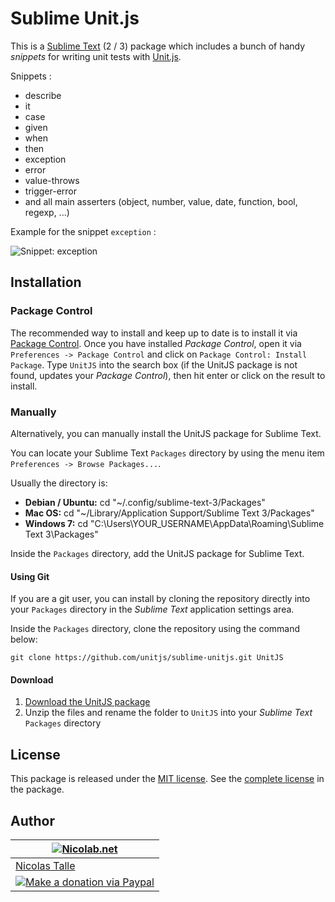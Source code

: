 # Sublime Unit.js

This is a [Sublime Text](http://www.sublimetext.com) (2 / 3) package which includes a bunch of handy _snippets_ for writing unit tests with [Unit.js](http://unitjs.com).

Snippets :

  * describe
  * it
  * case
  * given
  * when
  * then
  * exception
  * error
  * value-throws
  * trigger-error
  * and all main asserters (object, number, value, date, function, bool, regexp, ...)
 
Example for the snippet `exception` :

![Snippet: exception](http://unitjs.com/assets/img/screen-sublime-unitjs-snippet.gif)

## Installation ##

### Package Control

The recommended way to install and keep up to date is to install it via
[Package Control]. Once you have installed _Package Control_, open it via
`Preferences -> Package Control` and click on
`Package Control: Install Package`. Type `UnitJS` into the search
box (if the UnitJS package is not found, updates your _Package Control_), then hit enter or click on the result to install.

[Package Control]: https://sublime.wbond.net/installation

### Manually

Alternatively, you can manually install the UnitJS package for Sublime Text.

You can locate your Sublime Text `Packages` directory by using the menu item
`Preferences -> Browse Packages...`.

Usually the directory is:

  * __Debian / Ubuntu:__ cd "~/.config/sublime-text-3/Packages"
  * __Mac OS:__ cd "~/Library/Application Support/Sublime Text 3/Packages"
  * __Windows 7:__ cd "C:\Users\YOUR_USERNAME\AppData\Roaming\Sublime Text 3\Packages"
    
Inside the `Packages` directory, add the UnitJS package for Sublime Text.
    

#### Using Git

If you are a git user, you can install by cloning the repository directly into your `Packages` directory
in the _Sublime Text_ application settings area.

Inside the `Packages` directory, clone the repository using the command
below:

    git clone https://github.com/unitjs/sublime-unitjs.git UnitJS

#### Download

  1. [Download the UnitJS package](https://github.com/unitjs/sublime-unitjs/archive/master.zip)
  2. Unzip the files and rename the folder to `UnitJS` into your _Sublime Text_ `Packages` directory

## License ##

This package is released under the [MIT license](LICENSE). See the [complete license](LICENSE) in the package.

## Author

| [![Nicolab.net](http://www.gravatar.com/avatar/d7dd0f4769f3aa48a3ecb308f0b457fc?s=64)](http://nicolab.net) |
|---|
| [Nicolas Talle](http://nicolab.net) |
| [![Make a donation via Paypal](https://www.paypalobjects.com/en_US/i/btn/btn_donate_SM.gif)](https://www.paypal.com/cgi-bin/webscr?cmd=_s-xclick&hosted_button_id=PGRH4ZXP36GUC) |
